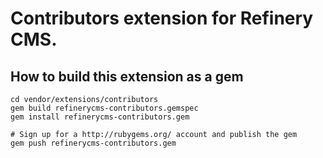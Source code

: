 # Contributors extension for Refinery CMS.

## How to build this extension as a gem

    cd vendor/extensions/contributors
    gem build refinerycms-contributors.gemspec
    gem install refinerycms-contributors.gem

    # Sign up for a http://rubygems.org/ account and publish the gem
    gem push refinerycms-contributors.gem